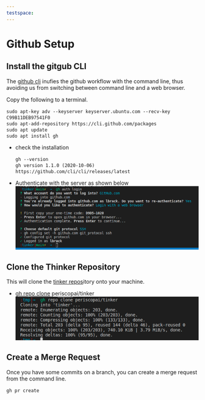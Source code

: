 ```yaml
---
testspace:
---
```

# Github Setup


## Install the gitgub CLI

The [github cli](https://cli.github.com/) inufies the github
workflow with the command line, thus avoiding us from 
switching between command line and a web browser. 

Copy the following to a terminal. 

```shell
sudo apt-key adv --keyserver keyserver.ubuntu.com --recv-key C99B11DEB97541F0
sudo apt-add-repository https://cli.github.com/packages
sudo apt update
sudo apt install gh
```

* check the installation
    ```
    gh --version                         
    gh version 1.1.0 (2020-10-06)
    https://github.com/cli/cli/releases/latest
    ```
* Authenticate with the server as shown below
  ![img/gh-auth.png](img/gh-auth.png)

## Clone the Thinker Repository

This will clone the [tinker repos]itory onto your machine.

- [gh repo clone] periscopai/tinker 
  ![img/gh-auth.png](img/gh-clone.png)  



[tinker repos]: https://github.com/periscopai/tinker 
[gh manual]: https://cli.github.com/manual/
[gh repo clone]: https://cli.github.com/manual/gh_repo_clone

## Create a Merge Request

Once you have some commits on a branch, you can create a merge request 
from the command line.

```shell
gh pr create
```